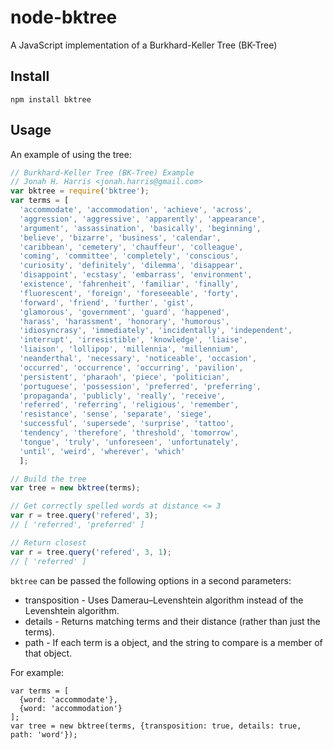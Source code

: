 node-bktree
===========

A JavaScript implementation of a Burkhard-Keller Tree (BK-Tree)

Install
-------

    npm install bktree

Usage
-----

An example of using the tree:

```javascript
// Burkhard-Keller Tree (BK-Tree) Example
// Jonah H. Harris <jonah.harris@gmail.com>
var bktree = require('bktree');
var terms = [
  'accommodate', 'accommodation', 'achieve', 'across',
  'aggression', 'aggressive', 'apparently', 'appearance',
  'argument', 'assassination', 'basically', 'beginning',
  'believe', 'bizarre', 'business', 'calendar',
  'caribbean', 'cemetery', 'chauffeur', 'colleague',
  'coming', 'committee', 'completely', 'conscious',
  'curiosity', 'definitely', 'dilemma', 'disappear',
  'disappoint', 'ecstasy', 'embarrass', 'environment',
  'existence', 'fahrenheit', 'familiar', 'finally',
  'fluorescent', 'foreign', 'foreseeable', 'forty',
  'forward', 'friend', 'further', 'gist',
  'glamorous', 'government', 'guard', 'happened',
  'harass', 'harassment', 'honorary', 'humorous',
  'idiosyncrasy', 'immediately', 'incidentally', 'independent',
  'interrupt', 'irresistible', 'knowledge', 'liaise',
  'liaison', 'lollipop', 'millennia', 'millennium',
  'neanderthal', 'necessary', 'noticeable', 'occasion',
  'occurred', 'occurrence', 'occurring', 'pavilion',
  'persistent', 'pharaoh', 'piece', 'politician',
  'portuguese', 'possession', 'preferred', 'preferring',
  'propaganda', 'publicly', 'really', 'receive',
  'referred', 'referring', 'religious', 'remember',
  'resistance', 'sense', 'separate', 'siege',
  'successful', 'supersede', 'surprise', 'tattoo',
  'tendency', 'therefore', 'threshold', 'tomorrow',
  'tongue', 'truly', 'unforeseen', 'unfortunately',
  'until', 'weird', 'wherever', 'which'
  ];

// Build the tree
var tree = new bktree(terms);

// Get correctly spelled words at distance <= 3
var r = tree.query('refered', 3);
// [ 'referred', 'preferred' ]

// Return closest
var r = tree.query('refered', 3, 1);
// [ 'referred' ]
```

`bktree` can be passed the following options in a second parameters:

- transposition - Uses Damerau–Levenshtein algorithm instead of the Levenshtein algorithm.
- details - Returns matching terms and their distance (rather than just the terms).
- path - If each term is a object, and the string to compare is a member of that object.

For example:

```
var terms = [
  {word: 'accommodate'},
  {word: 'accommodation'}
];
var tree = new bktree(terms, {transposition: true, details: true, path: 'word'});
```
